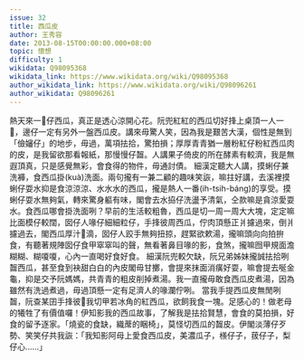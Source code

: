 ```yaml
---
issue: 32
title: 西瓜皮
author: 王秀容
date: 2013-08-15T00:00:00.000+08:00
topic: 懷想
difficulty: 1
wikidata: Q98095368
wikidata_link: https://www.wikidata.org/wiki/Q98095368
author_wikidata_link: https://www.wikidata.org/wiki/Q98096261
author_wikidata: Q98096261
---
```

熱天來一𥐵仔西瓜，真正是透心涼開心花。阮兜紅紅的西瓜切好捀上桌頂一人一𥐵，邊仔一定有另外一盤西瓜皮。講來毋驚人笑，因為我是艱苦大漢，個性是無到「儉嬸仔」的地步，毋過，萬項抾拾，驚拍損；厚厚青青猶一層粉紅仔粉紅西瓜肉的皮，是我留欲那看報紙，那慢慢仔齧。人講果子倚皮的所在酵素有較濟，我是無遐頂真，只是感覺無彩，會食得的物件，毋通討債。
細漢定聽大人講，摸蜊仔兼洗褲，食西瓜掛(kuà)洗面。兩句攏有一兼二顧的趣味笑詼，嘛拄好講，去溪裡摸蜊仔耍水抑是食涼涼涼、水水水的西瓜，攏是熱人一番(ih-tsih-báng)的享受。摸蜊仔耍水無夠氣，轉來驚身軀有味，閣會去水拹仔洗盪予清氣，仝款嘛是貪涼愛耍水。食西瓜哪會掛洗面咧？早前的生活較粗魯，西瓜是切一周一周大大塊，定定嘛比面模仔較闊，囡仔人喙仔細細粒仔，手捀彼周西瓜，佇肉頂懸正爿攄過來，倒爿攄過去，閣西瓜厚汁𠢕滴，囡仔人跤手無夠扭掠，趕緊欲欶湯，攏嘛頭向向拍拚食，有聽著規陣囡仔食甲窣窣叫的聲，無看著鼻目喙的影，食煞，攏嘛囫甲規面澹糊糊、糊嗄嗄，心內一直喝好食好食。
細漢阮兜較欠缺，阮兄弟姊妹攏誠抾拾咧齧西瓜，甚至食到袂甜白白的內皮閣毋甘擲，會提來抹面消癀好耍，嘛會提去唌金龜，抑是交予阮媽媽，共青青的粗皮削掉煮湯。我一直攏毋敢食西瓜皮煮湯，因為雖然有洗過煮過，毋過頂懸一定有足濟人的喙瀾佇咧。
當我手提西瓜皮無閒咧齧，阮查某囝手捀彼𥐵我切甲若冰角的紅西瓜，欲飼我食一塊。足感心的！做老母的犧牲了有價值囉！伊知影我的西瓜故事，了解我是抾拾賢慧，會食的莫拍損，好食的留予逐家。「燒瓷的食缺，織蓆的睏椅」，莫怪切西瓜的齧皮。伊閣淡薄仔歹勢、笑笑仔共我詼：「我知影阿母上愛食西瓜皮，美濃瓜子，檨仔子，菝仔子，梨仔心……」